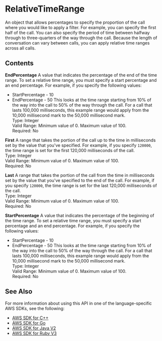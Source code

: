 # RelativeTimeRange<a name="API_RelativeTimeRange"></a>

An object that allows percentages to specify the proportion of the call where you would like to apply a filter\. For example, you can specify the first half of the call\. You can also specify the period of time between halfway through to three\-quarters of the way through the call\. Because the length of conversation can vary between calls, you can apply relative time ranges across all calls\. 

## Contents<a name="API_RelativeTimeRange_Contents"></a>

 **EndPercentage**   <a name="transcribe-Type-RelativeTimeRange-EndPercentage"></a>
A value that indicates the percentage of the end of the time range\. To set a relative time range, you must specify a start percentage and an end percentage\. For example, if you specify the following values:  
+ StartPercentage \- 10
+ EndPercentage \- 50
This looks at the time range starting from 10% of the way into the call to 50% of the way through the call\. For a call that lasts 100,000 milliseconds, this example range would apply from the 10,000 millisecond mark to the 50,000 millisecond mark\.  
Type: Integer  
Valid Range: Minimum value of 0\. Maximum value of 100\.  
Required: No

 **First**   <a name="transcribe-Type-RelativeTimeRange-First"></a>
A range that takes the portion of the call up to the time in milliseconds set by the value that you've specified\. For example, if you specify `120000`, the time range is set for the first 120,000 milliseconds of the call\.  
Type: Integer  
Valid Range: Minimum value of 0\. Maximum value of 100\.  
Required: No

 **Last**   <a name="transcribe-Type-RelativeTimeRange-Last"></a>
A range that takes the portion of the call from the time in milliseconds set by the value that you've specified to the end of the call\. For example, if you specify `120000`, the time range is set for the last 120,000 milliseconds of the call\.  
Type: Integer  
Valid Range: Minimum value of 0\. Maximum value of 100\.  
Required: No

 **StartPercentage**   <a name="transcribe-Type-RelativeTimeRange-StartPercentage"></a>
A value that indicates the percentage of the beginning of the time range\. To set a relative time range, you must specify a start percentage and an end percentage\. For example, if you specify the following values:  
+ StartPercentage \- 10
+ EndPercentage \- 50
This looks at the time range starting from 10% of the way into the call to 50% of the way through the call\. For a call that lasts 100,000 milliseconds, this example range would apply from the 10,000 millisecond mark to the 50,000 millisecond mark\.   
Type: Integer  
Valid Range: Minimum value of 0\. Maximum value of 100\.  
Required: No

## See Also<a name="API_RelativeTimeRange_SeeAlso"></a>

For more information about using this API in one of the language\-specific AWS SDKs, see the following:
+  [AWS SDK for C\+\+](https://docs.aws.amazon.com/goto/SdkForCpp/transcribe-2017-10-26/RelativeTimeRange) 
+  [AWS SDK for Go](https://docs.aws.amazon.com/goto/SdkForGoV1/transcribe-2017-10-26/RelativeTimeRange) 
+  [AWS SDK for Java V2](https://docs.aws.amazon.com/goto/SdkForJavaV2/transcribe-2017-10-26/RelativeTimeRange) 
+  [AWS SDK for Ruby V3](https://docs.aws.amazon.com/goto/SdkForRubyV3/transcribe-2017-10-26/RelativeTimeRange) 